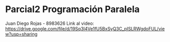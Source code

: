 # Parcial2 Programación Paralela
Juan Diego Rojas - 8983626
Link al video: https://drive.google.com/file/d/19Sq3I4Ve1fU5BxSyQ3C_pISLRWgdoFUL/view?usp=sharing

